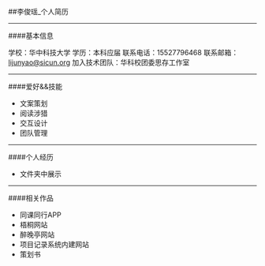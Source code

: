 ##李俊瑶_个人简历

---
####基本信息

学校：华中科技大学
学历：本科应届
联系电话：15527796468
联系邮箱：lijunyao@sicun.org
加入技术团队：华科校团委思存工作室

---

####爱好&&技能
 - 文案策划
 - 阅读涉猎
 - 交互设计
 - 团队管理

---
####个人经历

 - 文件夹中展示

---

####相关作品
 - 同课同行APP
 - 梧桐网站
 - 醉晚亭网站
 - 项目记录系统内建网站
 - 策划书
